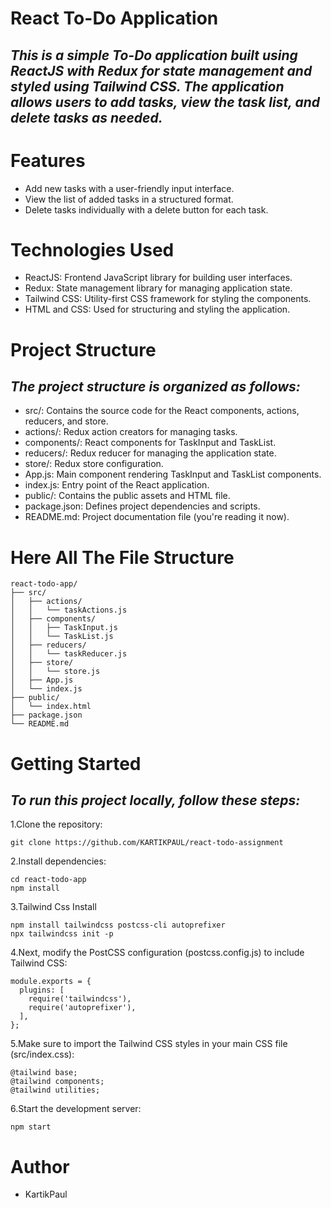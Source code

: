 # React To-Do Application
## _This is a simple To-Do application built using ReactJS with Redux for state management and styled using Tailwind CSS. The application allows users to add tasks, view the task list, and delete tasks as needed._

# Features
   
   - Add new tasks with a user-friendly input interface.
   - View the list of added tasks in a structured format.
   - Delete tasks individually with a delete button for each task.
   

# Technologies Used
   
   - ReactJS: Frontend JavaScript library for building user interfaces.
   - Redux: State management library for managing application state.
   - Tailwind CSS: Utility-first CSS framework for styling the components.
   - HTML and CSS: Used for structuring and styling the application.
    

# Project Structure

## _The project structure is organized as follows:_

   - src/: Contains the source code for the React components, actions, reducers, and store.
   - actions/: Redux action creators for managing tasks.
   - components/: React components for TaskInput and TaskList.
   - reducers/: Redux reducer for managing the application state.
   - store/: Redux store configuration.
   - App.js: Main component rendering TaskInput and TaskList components.
   - index.js: Entry point of the React application.
   - public/: Contains the public assets and HTML file.
   - package.json: Defines project dependencies and scripts.
   - README.md: Project documentation file (you're reading it now).


# Here All The File Structure
```
react-todo-app/
├── src/
│   ├── actions/
│   │   └── taskActions.js
│   ├── components/
│   │   ├── TaskInput.js
│   │   └── TaskList.js
│   ├── reducers/
│   │   └── taskReducer.js
│   ├── store/
│   │   └── store.js
│   ├── App.js
│   └── index.js
├── public/
│   └── index.html
├── package.json
└── README.md
```

# Getting Started

## _To run this project locally, follow these steps:_

1.Clone the repository: 
```
git clone https://github.com/KARTIKPAUL/react-todo-assignment

``` 
2.Install dependencies:
```
cd react-todo-app
npm install
```
3.Tailwind Css Install
```
npm install tailwindcss postcss-cli autoprefixer
npx tailwindcss init -p
```
4.Next, modify the PostCSS configuration (postcss.config.js) to include Tailwind CSS:
```
module.exports = {
  plugins: [
    require('tailwindcss'),
    require('autoprefixer'),
  ],
};

```
5.Make sure to import the Tailwind CSS styles in your main CSS file (src/index.css):
```
@tailwind base;
@tailwind components;
@tailwind utilities;

```
6.Start the development server:
```
npm start
```
# Author
- KartikPaul
